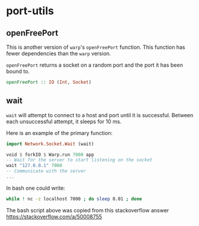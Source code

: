 # port-utils

## openFreePort

This is another version of `warp`'s `openFreePort` function. This function has fewer dependencies than the `warp` version.

`openFreePort` returns a socket on a random port and the port it has been bound to.

```haskell
openFreePort :: IO (Int, Socket)
```

## wait

`wait` will attempt to connect to a host and port until it is successful. Between each unsuccessful attempt, it sleeps for 10 ms.

Here is an example of the primary function:

```haskell
import Network.Socket.Wait (wait)

void $ forkIO $ Warp.run 7000 app
-- Wait for the server to start listening on the socket
wait "127.0.0.1" 7000
-- Communicate with the server
...
```

In bash one could write:

```bash
while ! nc -z localhost 7000 ; do sleep 0.01 ; done
```

The bash script above was copied from this stackoverflow answer https://stackoverflow.com/a/50008755